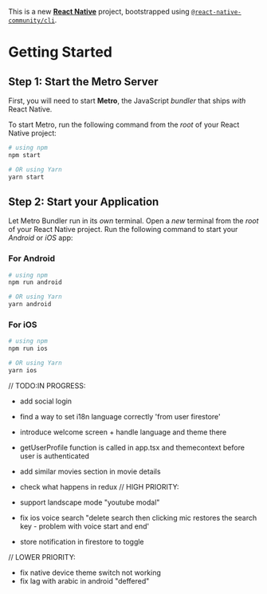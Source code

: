 This is a new [**React Native**](https://reactnative.dev) project, bootstrapped using [`@react-native-community/cli`](https://github.com/react-native-community/cli).

# Getting Started

## Step 1: Start the Metro Server

First, you will need to start **Metro**, the JavaScript _bundler_ that ships _with_ React Native.

To start Metro, run the following command from the _root_ of your React Native project:

```bash
# using npm
npm start

# OR using Yarn
yarn start
```

## Step 2: Start your Application

Let Metro Bundler run in its _own_ terminal. Open a _new_ terminal from the _root_ of your React Native project. Run the following command to start your _Android_ or _iOS_ app:

### For Android

```bash
# using npm
npm run android

# OR using Yarn
yarn android
```

### For iOS

```bash
# using npm
npm run ios

# OR using Yarn
yarn ios
```

// TODO:IN PROGRESS:

- add social login
- find a way to set i18n language correctly 'from user firestore'
- introduce welcome screen + handle language and theme there
- getUserProfile function is called in app.tsx and themecontext before user is authenticated

- add similar movies section in movie details
- check what happens in redux
  // HIGH PRIORITY:

- support landscape mode "youtube modal"
- fix ios voice search "delete search then clicking mic restores the search key - problem with voice start and end'
- store notification in firestore to toggle

// LOWER PRIORITY:

- fix native device theme switch not working
- fix lag with arabic in android "deffered"
